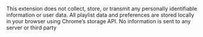 This extension does not collect, store, or transmit any personally identifiable information or user data. All playlist data and preferences are stored locally in your browser using Chrome’s storage API. No information is sent to any server or third party
